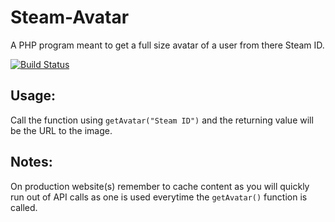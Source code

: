 # Steam-Avatar
A PHP program meant to get a full size avatar of a user from there Steam ID.

[![Build Status](https://travis-ci.com/bman46/Steam-Avatar.svg?branch=master)](https://travis-ci.com/bman46/Steam-Avatar)
## Usage:
Call the function using `getAvatar("Steam ID")` and the returning value will be the URL to the image.
## Notes:
On production website(s) remember to cache content as you will quickly run out of API calls as one is used everytime the `getAvatar()` function is called.
